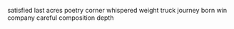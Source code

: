 satisfied last acres poetry corner whispered weight truck journey born win company careful composition depth